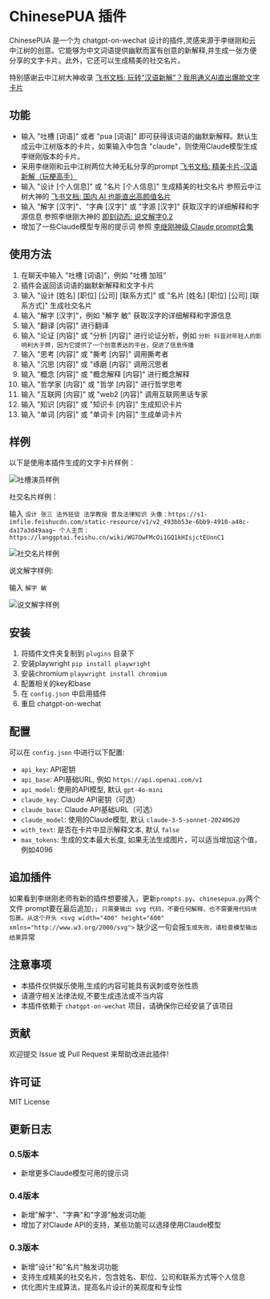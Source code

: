 # ChinesePUA 插件

ChinesePUA 是一个为 chatgpt-on-wechat 设计的插件,灵感来源于李继刚和云中江树的创意。它能够为中文词语提供幽默而富有创意的新解释,并生成一张方便分享的文字卡片。此外，它还可以生成精美的社交名片。

特别感谢云中江树大神收录 [飞书文档: 玩转"汉语新解"？我用通义AI直出爆款文字卡片](https://langgptai.feishu.cn/wiki/WKaEwX5LMirfJlkenf6cKGDGnJg)

## 功能

- 输入 "吐槽 [词语]" 或者 "pua [词语]" 即可获得该词语的幽默新解释。默认生成云中江树版本的卡片，如果输入中包含 "claude"，则使用Claude模型生成李继刚版本的卡片。
- 采用李继刚和云中江树两位大神无私分享的prompt [飞书文档: 精美卡片-汉语新解（玩梗高手）](https://tffyvtlai4.feishu.cn/wiki/HvkuwNcKxiqvLKk5o9rcRjfjn1u)
- 输入 "设计 [个人信息]" 或 "名片 [个人信息]" 生成精美的社交名片 参照云中江树大神的 [飞书文档: 国内 AI 也能直出高颜值名片](https://langgptai.feishu.cn/wiki/WG7OwFMcOi1GQ1kHIsjctEUnnC1)
- 输入 "解字 [汉字]"、"字典 [汉字]" 或 "字源 [汉字]" 获取汉字的详细解释和字源信息 参照李继刚大神的 [即刻动态: 说文解字0.2](https://m.okjike.com/originalPosts/66e832842cacf9416a2500bf?s=eyJ1IjoiNjRiNWY5YzliOGM3NWExYmI4Nzk4OGQ0In0%3D)
- 增加了一些Claude模型专用的提示词 参照 [李继刚神级 Claude prompt合集](https://mp.weixin.qq.com/s/U7rl2LGN3MQbnfiMlzlwUg)

## 使用方法

1. 在聊天中输入 "吐槽 [词语]"，例如 "吐槽 加班"
2. 插件会返回该词语的幽默新解释和文字卡片
3. 输入 "设计 [姓名] [职位] [公司] [联系方式]" 或 "名片 [姓名] [职位] [公司] [联系方式]" 生成社交名片
4. 输入 "解字 [汉字]"，例如 "解字 敏" 获取汉字的详细解释和字源信息
5. 输入 "翻译 [内容]" 进行翻译
6. 输入 "论证 [内容]" 或 "分析 [内容]" 进行论证分析，例如 `分析 抖音对年轻人的影响利大于弊，因为它提供了一个创意表达的平台，促进了信息传播`
7. 输入 "思考 [内容]" 或 "撕考 [内容]" 调用撕考者
8. 输入 "沉思 [内容]" 或 "琢磨 [内容]" 调用沉思者
9. 输入 "概念 [内容]" 或 "概念解释 [内容]" 进行概念解释
10. 输入 "哲学家 [内容]" 或 "哲学 [内容]" 进行哲学思考
11. 输入 "互联网 [内容]" 或 "web2 [内容]" 调用互联网黑话专家
12. 输入 "知识 [内容]" 或 "知识卡 [内容]" 生成知识卡片
13. 输入 "单词 [内容]" 或 "单词卡 [内容]" 生成单词卡片

## 样例

以下是使用本插件生成的文字卡片样例：

![吐槽演员样例](images/example1.jpg)

社交名片样例：

输入 `设计 张三 法外狂徒 法学教授 普及法律知识 头像：https://s1-imfile.feishucdn.com/static-resource/v1/v2_493bb53e-6bb9-4910-a48c-da17a3d49aag~ 个人主页：https://langgptai.feishu.cn/wiki/WG7OwFMcOi1GQ1kHIsjctEUnnC1`

![社交名片样例](images/example2.jpg)

说文解字样例:

输入 `解字 敏`

![说文解字样例](images/example3.png)

## 安装

1. 将插件文件夹复制到 `plugins` 目录下
2. 安装playwright `pip install playwright`
3. 安装chromium `playwright install chromium`
4. 配置相关的key和base
4. 在 `config.json` 中启用插件
5. 重启 chatgpt-on-wechat

## 配置

可以在 `config.json` 中进行以下配置:

- `api_key`: API密钥
- `api_base`: API基础URL, 例如 `https://api.openai.com/v1`
- `api_model`: 使用的API模型, 默认 `gpt-4o-mini`
- `claude_key`: Claude API密钥（可选）
- `claude_base`: Claude API基础URL（可选）
- `claude_model`: 使用的Claude模型, 默认 `claude-3-5-sonnet-20240620`
- `with_text`: 是否在卡片中显示解释文本, 默认 `false`
- `max_tokens`: 生成的文本最大长度, 如果无法生成图片，可以适当增加这个值，例如4096


## 追加插件
如果看到李继刚老师有新的插件想要接入，更新`prompts.py`、`chinesepua.py`两个文件
prompt要在最后追加`;; 只需要输出 svg 代码，不要任何解释，也不需要用代码块包裹。从这个开头 <svg width="400" height="600" xmlns="http://www.w3.org/2000/svg">`
缺少这一句会报`生成失败，请检查模型输出结果`异常


## 注意事项

- 本插件仅供娱乐使用,生成的内容可能具有讽刺或夸张性质
- 请遵守相关法律法规,不要生成违法或不当内容
- 本插件依赖于 `chatgpt-on-wechat` 项目，请确保你已经安装了该项目

## 贡献

欢迎提交 Issue 或 Pull Request 来帮助改进此插件!

## 许可证

MIT License

## 更新日志

### 0.5版本
- 新增更多Claude模型可用的提示词

### 0.4版本
- 新增"解字"、"字典"和"字源"触发词功能
- 增加了对Claude API的支持，某些功能可以选择使用Claude模型

### 0.3版本
- 新增"设计"和"名片"触发词功能
- 支持生成精美的社交名片，包含姓名、职位、公司和联系方式等个人信息
- 优化图片生成算法，提高名片设计的美观度和专业性
